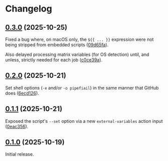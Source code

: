 # Changelog

## [0.3.0] (2025-10-25)

Fixed a bug where, on macOS only, the `${{ ... }}` expression were not being stripped from embedded scripts ([09d65fa]).

Also delayed processing matrix variables (for OS detection) until, and unless, strictly needed for each job ([c0ce39a]).

## [0.2.0] (2025-10-21)

Set shell options (`-e` and/or `-o pipefiail`) in the same manner that GitHub does ([6ecd126]).

## [0.1.1] (2025-10-21)

Exposed the script's `--set` option via a new `external-variables` action input ([0eac356]).

## [0.1.0] (2025-10-19)

Initial release.

[0.3.0]: https://github.com/pcolby/check-run-scripts/releases/tag/v0.3.0
[0.2.0]: https://github.com/pcolby/check-run-scripts/releases/tag/v0.2.0
[0.1.1]: https://github.com/pcolby/check-run-scripts/releases/tag/v0.1.1
[0.1.0]: https://github.com/pcolby/check-run-scripts/releases/tag/v0.1.0

[09d65fa]: https://github.com/pcolby/check-run-scripts/commit/09d65fa9363a834732b5fd5ee39b9d1e96ce4c73
[0eac356]: https://github.com/pcolby/check-run-scripts/commit/0eac3565190ca900e68c4126644ae3cf7cc321c1
[6ecd126]: https://github.com/pcolby/check-run-scripts/commit/6ecd1266ae6a38d718eeee7cb7e94e38e8d5f46f
[c0ce39a]: https://github.com/pcolby/check-run-scripts/commit/c0ce39a513fddf9f49795a7d16660987b4f07b15

